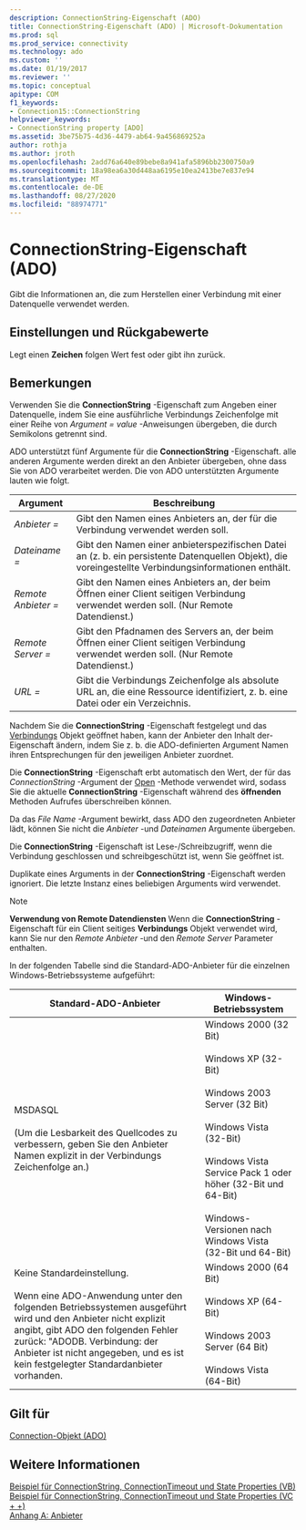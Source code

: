 ```yaml
---
description: ConnectionString-Eigenschaft (ADO)
title: ConnectionString-Eigenschaft (ADO) | Microsoft-Dokumentation
ms.prod: sql
ms.prod_service: connectivity
ms.technology: ado
ms.custom: ''
ms.date: 01/19/2017
ms.reviewer: ''
ms.topic: conceptual
apitype: COM
f1_keywords:
- Connection15::ConnectionString
helpviewer_keywords:
- ConnectionString property [ADO]
ms.assetid: 3be75b75-4d36-4479-ab64-9a456869252a
author: rothja
ms.author: jroth
ms.openlocfilehash: 2add76a640e89bebe8a941afa5896bb2300750a9
ms.sourcegitcommit: 18a98ea6a30d448aa6195e10ea2413be7e837e94
ms.translationtype: MT
ms.contentlocale: de-DE
ms.lasthandoff: 08/27/2020
ms.locfileid: "88974771"
---
```

# <a name="connectionstring-property-ado"></a>ConnectionString-Eigenschaft (ADO)
Gibt die Informationen an, die zum Herstellen einer Verbindung mit einer Datenquelle verwendet werden.  
  
## <a name="settings-and-return-values"></a>Einstellungen und Rückgabewerte  
 Legt einen **Zeichen** folgen Wert fest oder gibt ihn zurück.  
  
## <a name="remarks"></a>Bemerkungen  
 Verwenden Sie die **ConnectionString** -Eigenschaft zum Angeben einer Datenquelle, indem Sie eine ausführliche Verbindungs Zeichenfolge mit einer Reihe von *Argument* *= value* -Anweisungen übergeben, die durch Semikolons getrennt sind.  
  
 ADO unterstützt fünf Argumente für die **ConnectionString** -Eigenschaft. alle anderen Argumente werden direkt an den Anbieter übergeben, ohne dass Sie von ADO verarbeitet werden. Die von ADO unterstützten Argumente lauten wie folgt.  
  
|Argument|Beschreibung|  
|--------------|-----------------|  
|*Anbieter =*|Gibt den Namen eines Anbieters an, der für die Verbindung verwendet werden soll.|  
|*Dateiname =*|Gibt den Namen einer anbieterspezifischen Datei an (z. b. ein persistente Datenquellen Objekt), die voreingestellte Verbindungsinformationen enthält.|  
|*Remote Anbieter =*|Gibt den Namen eines Anbieters an, der beim Öffnen einer Client seitigen Verbindung verwendet werden soll. (Nur Remote Datendienst.)|  
|*Remote Server =*|Gibt den Pfadnamen des Servers an, der beim Öffnen einer Client seitigen Verbindung verwendet werden soll. (Nur Remote Datendienst.)|  
|*URL =*|Gibt die Verbindungs Zeichenfolge als absolute URL an, die eine Ressource identifiziert, z. b. eine Datei oder ein Verzeichnis.|  
  
 Nachdem Sie die **ConnectionString** -Eigenschaft festgelegt und das [Verbindungs](./connection-object-ado.md) Objekt geöffnet haben, kann der Anbieter den Inhalt der-Eigenschaft ändern, indem Sie z. b. die ADO-definierten Argument Namen ihren Entsprechungen für den jeweiligen Anbieter zuordnet.  
  
 Die **ConnectionString** -Eigenschaft erbt automatisch den Wert, der für das *ConnectionString* -Argument der [Open](./open-method-ado-connection.md) -Methode verwendet wird, sodass Sie die aktuelle **ConnectionString** -Eigenschaft während des **öffnenden** Methoden Aufrufes überschreiben können.  
  
 Da das *File Name* -Argument bewirkt, dass ADO den zugeordneten Anbieter lädt, können Sie nicht die *Anbieter* -und *Dateinamen* Argumente übergeben.  
  
 Die **ConnectionString** -Eigenschaft ist Lese-/Schreibzugriff, wenn die Verbindung geschlossen und schreibgeschützt ist, wenn Sie geöffnet ist.  
  
 Duplikate eines Arguments in der **ConnectionString** -Eigenschaft werden ignoriert. Die letzte Instanz eines beliebigen Arguments wird verwendet.  
  
> [!NOTE]
>  **Verwendung von Remote Datendiensten** Wenn die **ConnectionString** -Eigenschaft für ein Client seitiges **Verbindungs** Objekt verwendet wird, kann Sie nur den *Remote Anbieter* -und den *Remote Server* Parameter enthalten.  
  
 In der folgenden Tabelle sind die Standard-ADO-Anbieter für die einzelnen Windows-Betriebssysteme aufgeführt:  
  
|Standard-ADO-Anbieter|Windows-Betriebssystem|  
|--------------------------|------------------------------|  
|MSDASQL<br /><br /> (Um die Lesbarkeit des Quellcodes zu verbessern, geben Sie den Anbieter Namen explizit in der Verbindungs Zeichenfolge an.)|Windows 2000 (32 Bit)<br /><br /> Windows XP (32-Bit)<br /><br /> Windows 2003 Server (32 Bit)<br /><br /> Windows Vista (32-Bit)<br /><br /> Windows Vista Service Pack 1 oder höher (32-Bit und 64-Bit)<br /><br /> Windows-Versionen nach Windows Vista (32-Bit und 64-Bit)|  
|Keine Standardeinstellung.<br /><br /> Wenn eine ADO-Anwendung unter den folgenden Betriebssystemen ausgeführt wird und den Anbieter nicht explizit angibt, gibt ADO den folgenden Fehler zurück: "ADODB. Verbindung: der Anbieter ist nicht angegeben, und es ist kein festgelegter Standardanbieter vorhanden.|Windows 2000 (64 Bit)<br /><br /> Windows XP (64-Bit)<br /><br /> Windows 2003 Server (64 Bit)<br /><br /> Windows Vista (64-Bit)|  
  
## <a name="applies-to"></a>Gilt für  
 [Connection-Objekt (ADO)](./connection-object-ado.md)  
  
## <a name="see-also"></a>Weitere Informationen  
 [Beispiel für ConnectionString, ConnectionTimeout und State Properties (VB)](./connectionstring-connectiontimeout-and-state-properties-example-vb.md)   
 [Beispiel für ConnectionString, ConnectionTimeout und State Properties (VC + +)](./connectionstring-connectiontimeout-and-state-properties-example-vc.md)   
 [Anhang A: Anbieter](../../guide/appendixes/appendix-a-providers.md)